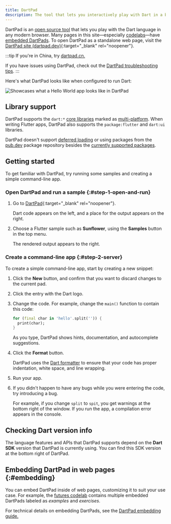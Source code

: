 ```yaml
---
title: DartPad
description: The tool that lets you interactively play with Dart in a browser.
---
```


DartPad is an [open source tool](https://github.com/dart-lang/dart-pad)
that lets you play with the Dart language in any modern browser.
Many pages in this site—especially [codelabs](/codelabs)—have
[embedded DartPads](#embedding).
To open DartPad as a standalone web page, visit 
the [DartPad site (dartpad.dev)][DartPad]{:target="_blank" rel="noopener"}.

:::tip
If you're in China, try [dartpad.cn.](https://dartpad.cn)

If you have issues using DartPad, check out the
[DartPad troubleshooting tips](/tools/dartpad/troubleshoot).
:::

Here's what DartPad looks like when configured to run Dart:

<img 
   src="/assets/img/dartpad-hello.png" 
   alt="Showcases what a Hello World app looks like in DartPad">


## Library support

DartPad supports the `dart:*` [core libraries](/libraries) marked
as [multi-platform][].
When writing Flutter apps, DartPad also supports
the `package:flutter` and `dart:ui` libraries.

DartPad doesn't support [deferred loading][] 
or using packages from the [pub.dev]({{site.pub}}) package repository
besides the [currently supported packages][].

[multi-platform]: /libraries#multi-platform-libraries
[currently supported packages]: https://github.com/dart-lang/dart-pad/wiki/Package-and-plugin-support#currently-supported-packages

## Getting started

To get familiar with DartPad,
try running some samples and creating a simple command-line app.


### Open DartPad and run a sample {:#step-1-open-and-run}

1. Go to [DartPad][]{:target="_blank" rel="noopener"}.  
   
   Dart code appears on the left, and 
   a place for the output appears on the right.

2. Choose a Flutter sample such as **Sunflower**, 
   using the **Samples** button in the top menu. 
   
   The rendered output appears to the right.


### Create a command-line app {:#step-2-server}

To create a simple command-line app,
start by creating a new snippet:

1. Click the **New** button,
   and confirm that you want to discard changes to the current pad.

2. Click the entry with the Dart logo.

3. Change the code. For example, change the `main()` function
   to contain this code:  

   ```dart
   for (final char in 'hello'.split('')) {
     print(char);
   }
   ``` 
   
   As you type, DartPad shows hints, documentation,
   and autocomplete suggestions.

4. Click the **Format** button.  
   
   DartPad uses the [Dart formatter](/tools/dart-format)
   to ensure that your code has proper indentation, white space,
   and line wrapping.

5. Run your app.

6. If you didn't happen to have any bugs while you were entering the code,
   try introducing a bug.  

   For example, if you change `split` to `spit`,
   you get warnings at the bottom right of the window.
   If you run the app, a compilation error appears in the console.


## Checking Dart version info

The language features and APIs that DartPad supports depend on the
**Dart SDK** version that DartPad is currently using.
You can find this SDK version at the bottom right of DartPad.

## Embedding DartPad in web pages {:#embedding}

You can embed DartPad inside of web pages,
customizing it to suit your use case.
For example, the [futures codelab][]
contains multiple embedded DartPads
labeled as _examples_ and _exercises_.

For technical details on embedding DartPads, see the
[DartPad embedding guide.][]

[DartPad]: {{site.dartpad}}
[DartPad embedding guide.]: https://github.com/dart-lang/dart-pad/wiki/Embedding-Guide
[deferred loading]: /language/libraries#lazily-loading-a-library
[futures codelab]: /codelabs/async-await
